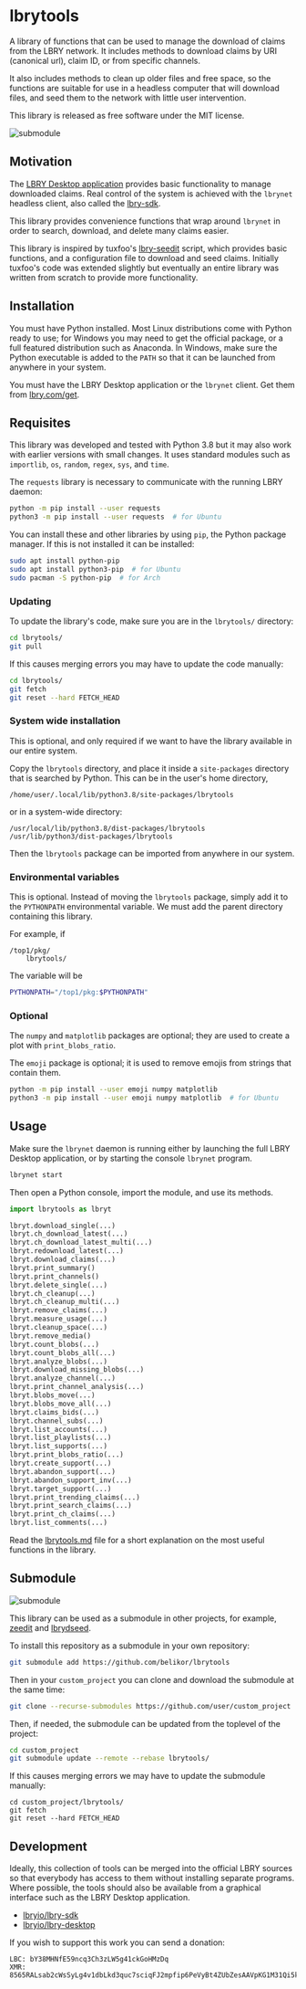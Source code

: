 # lbrytools

A library of functions that can be used to manage the download of claims from
the LBRY network. It includes methods to download claims by
URI (canonical url), claim ID, or from specific channels.

It also includes methods to clean up older files and free space, so
the functions are suitable for use in a headless computer that will download
files, and seed them to the network with little user intervention.

This library is released as free software under the MIT license.

![submodule](./img/lbrytools-terminal.png)

## Motivation

The [LBRY Desktop application](https://github.com/lbryio/lbry-desktop)
provides basic functionality to manage downloaded claims.
Real control of the system is achieved with the `lbrynet` headless
client, also called the [lbry-sdk](https://github.com/lbryio/lbry-sdk).

This library provides convenience functions that wrap around `lbrynet` in order
to search, download, and delete many claims easier.

This library is inspired by tuxfoo's [lbry-seedit](https://github.com/tuxfoo/lbry-seedit) script,
which provides basic functions, and a configuration file to download and seed
claims. Initially tuxfoo's code was extended slightly but eventually an entire
library was written from scratch to provide more functionality.

## Installation

You must have Python installed. Most Linux distributions come with Python
ready to use; for Windows you may need to get the official package,
or a full featured distribution such as Anaconda.
In Windows, make sure the Python executable is added to the `PATH`
so that it can be launched from anywhere in your system.

You must have the LBRY Desktop application or the `lbrynet` client.
Get them from [lbry.com/get](https://lbry.com/get).

## Requisites

This library was developed and tested with Python 3.8 but it may also work with
earlier versions with small changes.
It uses standard modules such as `importlib`, `os`, `random`, `regex`,
`sys`, and `time`.

The `requests` library is necessary to communicate
with the running LBRY daemon:
```sh
python -m pip install --user requests
python3 -m pip install --user requests  # for Ubuntu
```

You can install these and other libraries by using `pip`,
the Python package manager. If this is not installed it can be installed:
```sh
sudo apt install python-pip
sudo apt install python3-pip  # for Ubuntu
sudo pacman -S python-pip  # for Arch
```

### Updating

To update the library's code, make sure you are in the `lbrytools/` directory:
```sh
cd lbrytools/
git pull
```

If this causes merging errors you may have to update the code manually:
```sh
cd lbrytools/
git fetch
git reset --hard FETCH_HEAD
```

### System wide installation

This is optional, and only required if we want to have the library
available in our entire system.

Copy the `lbrytools` directory,
and place it inside a `site-packages` directory that is searched by Python.
This can be in the user's home directory,
```
/home/user/.local/lib/python3.8/site-packages/lbrytools
```

or in a system-wide directory:
```
/usr/local/lib/python3.8/dist-packages/lbrytools
/usr/lib/python3/dist-packages/lbrytools
```

Then the `lbrytools` package can be imported from anywhere in our system.

### Environmental variables

This is optional. Instead of moving the `lbrytools` package,
simply add it to the `PYTHONPATH` environmental variable.
We must add the parent directory containing this library.

For example, if
```
/top1/pkg/
    lbrytools/
```

The variable will be
```sh
PYTHONPATH="/top1/pkg:$PYTHONPATH"
```

### Optional

The `numpy` and `matplotlib` packages are optional; they are used
to create a plot with `print_blobs_ratio`.

The `emoji` package is optional; it is used to remove emojis from
strings that contain them.
```sh
python -m pip install --user emoji numpy matplotlib
python3 -m pip install --user emoji numpy matplotlib  # for Ubuntu
```

## Usage

Make sure the `lbrynet` daemon is running either by launching
the full LBRY Desktop application, or by starting the console `lbrynet`
program.
```sh
lbrynet start
```

Then open a Python console, import the module, and use its methods.
```py
import lbrytools as lbryt

lbryt.download_single(...)
lbryt.ch_download_latest(...)
lbryt.ch_download_latest_multi(...)
lbryt.redownload_latest(...)
lbryt.download_claims(...)
lbryt.print_summary()
lbryt.print_channels()
lbryt.delete_single(...)
lbryt.ch_cleanup(...)
lbryt.ch_cleanup_multi(...)
lbryt.remove_claims(...)
lbryt.measure_usage(...)
lbryt.cleanup_space(...)
lbryt.remove_media()
lbryt.count_blobs(...)
lbryt.count_blobs_all(...)
lbryt.analyze_blobs(...)
lbryt.download_missing_blobs(...)
lbryt.analyze_channel(...)
lbryt.print_channel_analysis(...)
lbryt.blobs_move(...)
lbryt.blobs_move_all(...)
lbryt.claims_bids(...)
lbryt.channel_subs(...)
lbryt.list_accounts(...)
lbryt.list_playlists(...)
lbryt.list_supports(...)
lbryt.print_blobs_ratio(...)
lbryt.create_support(...)
lbryt.abandon_support(...)
lbryt.abandon_support_inv(...)
lbryt.target_support(...)
lbryt.print_trending_claims(...)
lbryt.print_search_claims(...)
lbryt.print_ch_claims(...)
lbryt.list_comments(...)
```

Read the [lbrytools.md](./lbrytools.md) file for a short explanation
on the most useful functions in the library.

## Submodule

![submodule](./img/lbrytools-relations.png)

This library can be used as a submodule in other projects,
for example,
[zeedit](https://github.com/belikor/zeedit)
and
[lbrydseed](https://github.com/belikor/lbrydseed).

To install this repository as a submodule in your own repository:
```sh
git submodule add https://github.com/belikor/lbrytools
```

Then in your `custom_project` you can clone and download the submodule at the same time:
```sh
git clone --recurse-submodules https://github.com/user/custom_project
```

Then, if needed, the submodule can be updated from the toplevel of the project:
```sh
cd custom_project
git submodule update --remote --rebase lbrytools/
```

If this causes merging errors we may have to update the submodule manually:
```
cd custom_project/lbrytools/
git fetch
git reset --hard FETCH_HEAD
```

## Development

Ideally, this collection of tools can be merged into the official
LBRY sources so that everybody has access to them without installing separate
programs.
Where possible, the tools should also be available from a graphical
interface such as the LBRY Desktop application.
* [lbryio/lbry-sdk](https://github.com/lbryio/lbry-sdk)
* [lbryio/lbry-desktop](https://github.com/lbryio/lbry-desktop)

If you wish to support this work you can send a donation:
```
LBC: bY38MHNfE59ncq3Ch3zLW5g41ckGoHMzDq
XMR: 8565RALsab2cWsSyLg4v1dbLkd3quc7sciqFJ2mpfip6PeVyBt4ZUbZesAAVpKG1M31Qi5k9mpDSGSDpb3fK5hKYSUs8Zff
```
